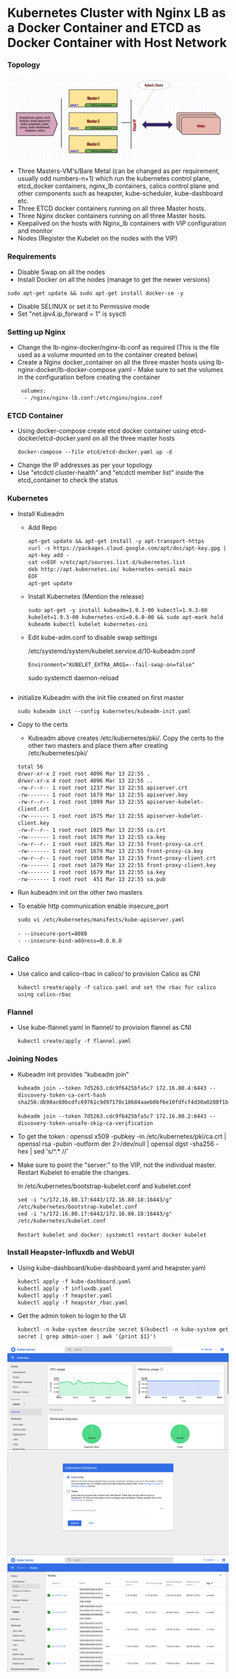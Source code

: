 # Kubernetes Cluster with Nginx LB as a Docker Container and ETCD as Docker Container with Host Network


### Topology

 ![alt text](https://github.com/gokulpch/Kubernetes_Prod_HA_Calico/blob/master/images/etc_pod%26emb_lb.png)

* Three Masters-VM's/Bare Metal (can be changed as per requirement, usually odd numbers-n+1) which run the kubernetes control plane, etcd_docker containers, nginx_lb containers, calico control plane and other components such as heapster, kube-scheduler, kube-dashboard etc.
* Three ETCD docker containers running on all three Master hosts.
* Three Nginx docker containers running on all three Master hosts.
* Keepalived on the hosts with Nginx_lb containers with VIP configuration and monitor
* Nodes (Register the Kubelet on the nodes with the VIP)


### Requirements

* Disable Swap on all the nodes
* Install Docker on all the nodes (manage to get the newer versions)
```
sudo apt-get update && sudo apt-get install docker-ce -y
```
* Disable SELINUX or set it to Permissive mode
* Set "net.ipv4.ip_forward = 1" is sysctl

### Setting up Nginx

* Change the lb-nginx-docker/nginx-lb.conf as required (This is the file used as a volume mounted on to the container created below)
* Create a Nginx docker_container on all the three master hosts using lb-nginx-docker/lb-docker-compose.yaml - Make sure to set the volumes in the configuration before creating the container
  ```
   volumes:
    - /nginx/nginx-lb.conf:/etc/nginx/nginx.conf
  ```

### ETCD Container

* Using docker-compose create etcd docker container using etcd-docker/etcd-docker.yaml on all the three master hosts
  ```
  docker-compose --file etcd/etcd-docker.yaml up -d
  ```
* Change the IP addresses as per your topology 
* Use "etcdctl cluster-health" and "etcdctl member list" inside the etcd_container to check the status

### Kubernetes

* Install Kubeadm

  - Add Repo
    
    ```
    apt-get update && apt-get install -y apt-transport-https
    curl -s https://packages.cloud.google.com/apt/doc/apt-key.gpg | apt-key add -
    cat <<EOF >/etc/apt/sources.list.d/kubernetes.list
    deb http://apt.kubernetes.io/ kubernetes-xenial main
    EOF
    apt-get update
    ```

  - Install Kubernetes (Mention the release)

    ```
    sudo apt-get -y install kubeadm=1.9.3-00 kubectl=1.9.3-00 kubelet=1.9.3-00 kubernetes-cni=0.6.0-00 && sudo apt-mark hold kubeadm kubectl kubelet kubernetes-cni
    ```
  - Edit kube-adm.conf to disable swap settings

    /etc/systemd/system/kubelet.service.d/10-kubeadm.conf

    ```
    Environment="KUBELET_EXTRA_ARGS=--fail-swap-on=false"
    ```
    sudo systemctl daemon-reload
    ```
* initialize Kubeadm with the init file created on first master

   ```
   sudo kubeadm init --config kubernetes/kubeadm-init.yaml
   ```
* Copy to the certs

   - Kubeadm above creates /etc/kubernetes/pki/. Copy the certs to the other two masters and place them after creating /etc/kubernetes/pki/

   ```
   total 56
   drwxr-xr-x 2 root root 4096 Mar 13 22:55 .
   drwxr-xr-x 4 root root 4096 Mar 13 22:55 ..
   -rw-r--r-- 1 root root 1237 Mar 13 22:55 apiserver.crt
   -rw------- 1 root root 1679 Mar 13 22:55 apiserver.key
   -rw-r--r-- 1 root root 1099 Mar 13 22:55 apiserver-kubelet-client.crt
   -rw------- 1 root root 1675 Mar 13 22:55 apiserver-kubelet-client.key
   -rw-r--r-- 1 root root 1025 Mar 13 22:55 ca.crt
   -rw------- 1 root root 1679 Mar 13 22:55 ca.key
   -rw-r--r-- 1 root root 1025 Mar 13 22:55 front-proxy-ca.crt
   -rw------- 1 root root 1679 Mar 13 22:55 front-proxy-ca.key
   -rw-r--r-- 1 root root 1050 Mar 13 22:55 front-proxy-client.crt
   -rw------- 1 root root 1679 Mar 13 22:55 front-proxy-client.key
   -rw------- 1 root root 1679 Mar 13 22:55 sa.key
   -rw------- 1 root root  451 Mar 13 22:55 sa.pub
   ```
* Run kubeadm init on the other two masters
* To enable http communication enable insecure_port

  ```
  sudo vi /etc/kubernetes/manifests/kube-apiserver.yaml

  - --insecure-port=8080
  - --insecure-bind-address=0.0.0.0
  ```

### Calico

* Use calico and calico-rbac in calico/ to provision Calico as CNI
  ```
  kubectl create/apply -f calico.yaml and set the rbac for calico using calico-rbac
  ```

### Flannel

* Use kube-flannel.yaml in flannel/ to provision flannel as CNI
  ```
  kubectl create/apply -f flannel.yaml
  ```

### Joining Nodes

* Kubeadm init provides "kubeadm join"
  ```
  kubeadm join --token 7d5263.cdc9f6425bfa5c7 172.16.80.4:6443 --discovery-token-ca-cert-hash sha256:db98ac60bcdfc69761c9d97170c18684aaeb0bf6e10fdfcf4d30a0288f1b5ec9
 
  kubeadm join --token 7d5263.cdc9f6425bfa5c7 172.16.80.2:6443 --discovery-token-unsafe-skip-ca-verification
  ```
* To get the token : openssl x509 -pubkey -in /etc/kubernetes/pki/ca.crt | openssl rsa -pubin -outform der 2>/dev/null | openssl dgst -sha256 -hex | sed 's/^.* //'

* Make sure to point the "server:" to the VIP, not the individual master. Restart Kubelet to enable the changes.
  
  In /etc/kubernetes/bootstrap-kubelet.conf and kubelet.conf
  
  ```
  sed -i "s/172.16.80.17:6443/172.16.80.18:16443/g" /etc/kubernetes/bootstrap-kubelet.conf
  sed -i "s/172.16.80.17:6443/172.16.80.18:16443/g" /etc/kubernetes/kubelet.conf
  
  Restart kubelet and docker: systemctl restart docker kubelet
  ```
  

### Install Heapster-Influxdb and WebUI

* Using kube-dashboard/kube-dashboard.yaml and heapster.yaml

  ```
  kubectl apply -f kube-dashboard.yaml
  kubectl apply -f influxdb.yaml
  kubectl apply -f heapster.yaml
  kubectl apply -f heapster_rbac.yaml
  ```
* Get the admin token to login to the UI

  ```
  kubectl -n kube-system describe secret $(kubectl -n kube-system get secret | grep admin-user | awk '{print $1}')
  ```
![alt text](https://github.com/gokulpch/Kubernetes_Prod_HA_Calico/blob/master/images/kube-heapster.png)
![alt text](https://github.com/gokulpch/Kubernetes_Prod_HA_Calico/blob/master/images/kube-web-1.png)
![alt text](https://github.com/gokulpch/Kubernetes_Prod_HA_Calico/blob/master/images/kube-webui-2.png)
